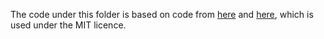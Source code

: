 The code under this folder is based on code from [here](https://github.com/dominicrufa/openmmtools/blob/ommml_compat/openmmtools/openmm_torch/repex.py) and [here](https://github.com/dominicrufa/openmmtools/blob/ommml_compat/openmmtools/alchemy.py), which is used under the MIT licence.  
